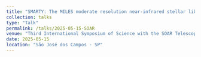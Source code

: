 ```yaml
---
title: "SMARTY: The MILES moderate resolution near-infrared stellar library"
collection: talks
type: "Talk"
permalink: /talks/2025-05-15-SOAR
venue: "Third International Symposium of Science with the SOAR Telescope"
date: 2025-05-15
location: "São José dos Campos - SP"
---
```

